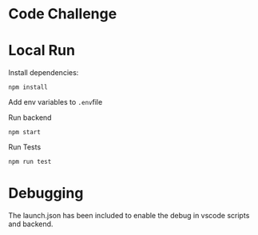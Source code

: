 # Code Challenge

# Local Run
Install dependencies:
```
npm install
```
Add env variables to `.env`file

Run backend
```
npm start
```
Run Tests
```
npm run test
```
# Debugging
The launch.json has been included to enable the debug in vscode scripts and backend. 

